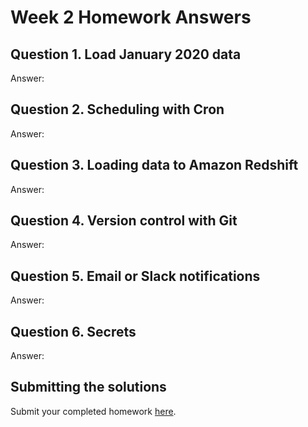 # Week 2 Homework Answers

## Question 1. Load January 2020 data

Answer:

<Your answer goes here>


## Question 2. Scheduling with Cron

Answer:

<Your answer goes here>


## Question 3. Loading data to Amazon Redshift

Answer:

<Your answer goes here>


## Question 4. Version control with Git

Answer:

<Your answer goes here>


## Question 5. Email or Slack notifications

Answer:

<Your answer goes here>


## Question 6. Secrets

Answer:

<Your answer goes here>


## Submitting the solutions

Submit your completed homework [here](https://forms.gle/PY8mBEGXJ1RvmTM97).
